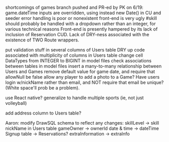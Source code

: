 shortcomings of games branch pushed and PR-ed by PK on 6/19:
    game.dateTime inputs are overridden, using instead new Date() in CU and seeder
    error handling is poor or nonexistent
    front-end is very ugly
    #skill should probably be handled with a dropdown rather than an integer, for various technical reasons
    Front-end is presently hampered by its lack of inclusion of Reservation CUD.
    Lack of DRY-ness associated with the existence of TWO Route wrappers.

put validation stuff in several columns of Users table
DRY up code associated with multiplicity of columns in Users table
change cell DataTypes from INTEGER to BIGINT
in model files check associations between tables
in model files insert a many-to-many relationship between Users and Games
remove default value for game date, and require that allowNull be false
allow any player to add a photo to a Game?
Have users login w/nickName rather than email, and NOT require that email be unique? (White space'll prob be a problem).

use React native?
generalize to handle multiple sports (ie, not just volleyball)

add address column to Users table?

Aaron: modify DrawSQL schema to reflect any changes:
    skillLevel -> skill
    nickName in Users table
    gameOwner -> ownerId
    date & time -> dateTime
    Signup table -> Reservations?
    extraInformation -> extraInfo
